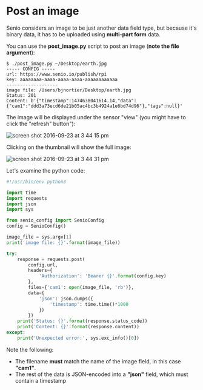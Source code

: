 # Post an image

Senio considers an image to be just another data field type, but because it's binary data,
it has to be uploaded using **multi-part form** data. 

You can use the **post_image.py** script to post an image (**note the file argument**):

```
$ ./post_image.py ~/Desktop/earth.jpg 
----- CONFIG -----
url: https://www.senio.io/publish/rpi
key: aaaaaaaa-aaaa-aaaa-aaaa-aaaaaaaaaaaa
-------------------
image file: /Users/bjnortier/Desktop/earth.jpg
Status: 201
Content: b'{"timestamp":1474638041614.14,"data":{"cam1":"ddd3a73ecd6de21b05ac4bc3b4924a1e6bd74d96"},"tags":null}'

```

The image will be displayed under the sensor "view" (you might have to click the "refresh" button"):

![screen shot 2016-09-23 at 3 44 15 pm](https://cloud.githubusercontent.com/assets/57994/18787783/9b7f9410-81a4-11e6-8f85-8dff33f6b814.png)

Clicking on the thumbnail will show the full image:

![screen shot 2016-09-23 at 3 44 31 pm](https://cloud.githubusercontent.com/assets/57994/18787792/a5839592-81a4-11e6-87b4-0875036af706.png)

Let's examine the python code:

```python
#!/usr/bin/env python3

import time
import requests
import json
import sys

from senio_config import SenioConfig
config = SenioConfig()

image_file = sys.argv[1]
print('image file: {}'.format(image_file))

try:
    response = requests.post(
        config.url,
        headers={
            'Authorization': 'Bearer {}'.format(config.key)
        },
        files={'cam1': open(image_file, 'rb')},
        data={
            'json': json.dumps({
                'timestamp': time.time()*1000
            })
        })
    print('Status: {}'.format(response.status_code))
    print('Content: {}'.format(response.content))
except:
    print('Unexpected error:', sys.exc_info()[0])
```

Note the following:

- The filename **must** match the name of the image field, in this case **"cam1"**.
- The rest of the data is JSON-encoded into a **"json"** field, which must contain a timestamp


